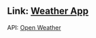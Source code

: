 <h2>Link: <a href="https://nickweatherapp.netlify.app/">Weather App</a></h2>

<p>API: <a href="https://openweathermap.org/">Open Weather</a></p>

